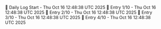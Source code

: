 📅 Daily Log Start - Thu Oct 16 12:48:38 UTC 2025
📌 Entry 1/10 - Thu Oct 16 12:48:38 UTC 2025
📌 Entry 2/10 - Thu Oct 16 12:48:38 UTC 2025
📌 Entry 3/10 - Thu Oct 16 12:48:38 UTC 2025
📌 Entry 4/10 - Thu Oct 16 12:48:38 UTC 2025
